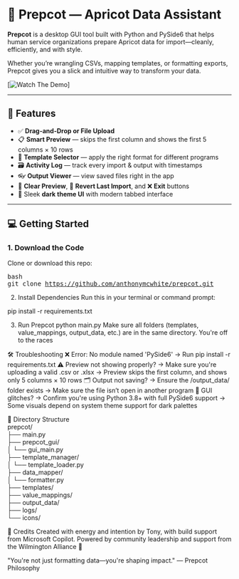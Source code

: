 # 🧃 Prepcot — Apricot Data Assistant

**Prepcot** is a desktop GUI tool built with Python and PySide6 that helps human service organizations prepare Apricot data for import—cleanly, efficiently, and with style.

Whether you’re wrangling CSVs, mapping templates, or formatting exports, Prepcot gives you a slick and intuitive way to transform your data.

[![Watch The Demo](https://www.youtube.com/watch?v=A7dMdkGc61Y)]

---

## 🎯 Features

- ✅ **Drag-and-Drop or File Upload**
- 📋 **Smart Preview** — skips the first column and shows the first 5 columns × 10 rows
- 🧩 **Template Selector** — apply the right format for different programs
- 🗃️ **Activity Log** — track every import & output with timestamps
- 👓 **Output Viewer** — view saved files right in the app
- 🧹 **Clear Preview**, 🔁 **Revert Last Import**, and ❌ **Exit** buttons
- 🖤 Sleek **dark theme UI** with modern tabbed interface

---

## 💻 Getting Started

### 1. **Download the Code**

Clone or download this repo:

<tt>bash<br>
git clone https://github.com/anthonymcwhite/prepcot.git</tt>

2. Install Dependencies
Run this in your terminal or command prompt:

pip install -r requirements.txt

3. Run Prepcot
python main.py
Make sure all folders (templates, value_mappings, output_data, etc.) are in the same directory. You're off to the races

🛠️ Troubleshooting
❌ Error: No module named 'PySide6'
→ Run pip install -r requirements.txt
⚠️ Preview not showing properly?
→ Make sure you're uploading a valid .csv or .xlsx
→ Preview skips the first column, and shows only 5 columns × 10 rows
🗂 Output not saving?
→ Ensure the /output_data/ folder exists
→ Make sure the file isn’t open in another program
🎨 GUI glitches?
→ Confirm you're using Python 3.8+ with full PySide6 support
→ Some visuals depend on system theme support for dark palettes
<p>
📁 Directory Structure <br>
prepcot/<br>
├── main.py<br>
├── prepcot_gui/<br>
│   └── gui_main.py<br>
├── template_manager/<br>
│   └── template_loader.py<br>
├── data_mapper/<br>
│   └── formatter.py<br>
├── templates/<br>
├── value_mappings/<br>
├── output_data/<br>
├── logs/<br>
└── icons/<br>
</p>
🤝 Credits
Created with energy and intention by Tony, with build support from Microsoft Copilot.
Powered by community leadership and support from the Wilmington Alliance 💼

"You're not just formatting data—you're shaping impact."
— Prepcot Philosophy





